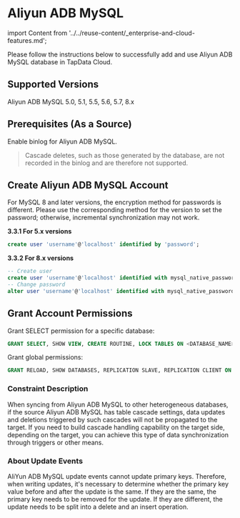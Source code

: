 # Aliyun ADB MySQL

import Content from '../../reuse-content/_enterprise-and-cloud-features.md';

<Content />

Please follow the instructions below to successfully add and use Aliyun ADB MySQL database in TapData Cloud.

## Supported Versions

Aliyun ADB MySQL 5.0, 5.1, 5.5, 5.6, 5.7, 8.x

## Prerequisites (As a Source)

Enable binlog for Aliyun ADB MySQL.

> Cascade deletes, such as those generated by the database, are not recorded in the binlog and are therefore not supported.

## Create Aliyun ADB MySQL Account

For MySQL 8 and later versions, the encryption method for passwords is different. Please use the corresponding method for the version to set the password; otherwise, incremental synchronization may not work.

**3.3.1 For 5.x versions**

```sql
create user 'username'@'localhost' identified by 'password';
```

**3.3.2 For 8.x versions**

```sql
-- Create user
create user 'username'@'localhost' identified with mysql_native_password by 'password';
-- Change password
alter user 'username'@'localhost' identified with mysql_native_password by 'password';
```

## Grant Account Permissions

Grant SELECT permission for a specific database:

```sql
GRANT SELECT, SHOW VIEW, CREATE ROUTINE, LOCK TABLES ON <DATABASE_NAME>.<TABLE_NAME> TO 'tapdata' IDENTIFIED BY 'password';
```

Grant global permissions:

```sql
GRANT RELOAD, SHOW DATABASES, REPLICATION SLAVE, REPLICATION CLIENT ON *.* TO 'tapdata' IDENTIFIED BY 'password';
```

### Constraint Description

When syncing from Aliyun ADB MySQL to other heterogeneous databases, if the source Aliyun ADB MySQL has table cascade settings, data updates and deletions triggered by such cascades will not be propagated to the target. If you need to build cascade handling capability on the target side, depending on the target, you can achieve this type of data synchronization through triggers or other means.

### About Update Events

AliYun ADB MySQL update events cannot update primary keys. Therefore, when writing updates, it's necessary to determine whether the primary key value before and after the update is the same. If they are the same, the primary key needs to be removed for the update. If they are different, the update needs to be split into a delete and an insert operation.